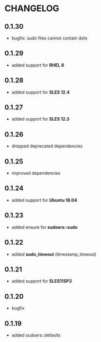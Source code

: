 # CHANGELOG

## 0.1.30

* bugfix: sudo files cannot contain dots

## 0.1.29

* added support for **RHEL 8**

## 0.1.28

* added support for **SLES 12.4**

## 0.1.27

* added support for **SLES 12.3**

## 0.1.26

* dropped deprecated dependencies

## 0.1.25

* improved dependencies

## 0.1.24

* added support for **Ubuntu 18.04**

## 0.1.23

* added ensure for **sudoers::sudo**

## 0.1.22

* added **sudo_timeout** (timestamp_timeout)

## 0.1.21

* added support for **SLES11SP3**

## 0.1.20

* bugfix

## 0.1.19

* added sudoers::defaults
